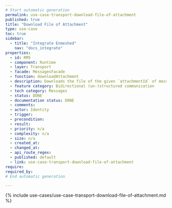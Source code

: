 ```yaml
---
# Start automatic generation
permalink: use-case-transport-download-file-of-attachment
published: true
title: "Download File of Attachment"
type: use-case
toc: true
sidebar:
  - title: "Integrate Enmeshed"
    nav: "docs_integrate"
properties:
  - id: RM5
  - component: Runtime
  - layer: Transport
  - facade: MessagesFacade
  - function: downloadAttachment
  - description: Downloads the file of the given `attachmentId` of message with `messageId`.
  - feature category: Bidirectional (un-)structured communication
  - tech category: Messages
  - status: DONE
  - documentation status: DONE
  - comments:
  - actor: Identity
  - trigger:
  - precondition:
  - result:
  - priority: n/a
  - complexity: n/a
  - size: n/a
  - created_at:
  - changed_at:
  - api_route_regex:
  - published: default
  - link: use-case-transport-download-file-of-attachment
require:
required_by:
# End automatic generation

---
```


{% include use-cases/use-case-transport-download-file-of-attachment.md %}
